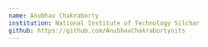 ```yaml
---
name: Anubhav Chakraborty
institution: National Institute of Technology Silchar
github: https://github.com/AnubhavChakrabortynits
---
```


